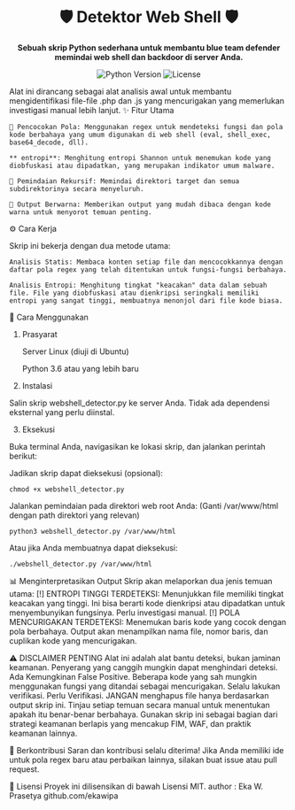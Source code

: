 <div align="center">
<h1>🛡️ Detektor Web Shell 🛡️</h1>
<strong>Sebuah skrip Python sederhana untuk membantu blue team defender memindai web shell dan backdoor di server Anda.</strong>
</div>

<p align="center">
<img alt="Python Version" src="https://www.google.com/search?q=https://img.shields.io/badge/Python-3.6%2B-blue.svg">
<img alt="License" src="https://www.google.com/search?q=https://img.shields.io/badge/License-MIT-green.svg">
</p>

Alat ini dirancang sebagai alat analisis awal untuk membantu mengidentifikasi file-file .php dan .js yang mencurigakan yang memerlukan investigasi manual lebih lanjut.
✨ Fitur Utama

    🎯 Pencocokan Pola: Menggunakan regex untuk mendeteksi fungsi dan pola kode berbahaya yang umum digunakan di web shell (eval, shell_exec, base64_decode, dll).

    ** entropi**: Menghitung entropi Shannon untuk menemukan kode yang diobfuskasi atau dipadatkan, yang merupakan indikator umum malware.

    📂 Pemindaian Rekursif: Memindai direktori target dan semua subdirektorinya secara menyeluruh.

    🎨 Output Berwarna: Memberikan output yang mudah dibaca dengan kode warna untuk menyorot temuan penting.

⚙️ Cara Kerja

Skrip ini bekerja dengan dua metode utama:

    Analisis Statis: Membaca konten setiap file dan mencocokkannya dengan daftar pola regex yang telah ditentukan untuk fungsi-fungsi berbahaya.

    Analisis Entropi: Menghitung tingkat "keacakan" data dalam sebuah file. File yang diobfuskasi atau dienkripsi seringkali memiliki entropi yang sangat tinggi, membuatnya menonjol dari file kode biasa.

🚀 Cara Menggunakan
1. Prasyarat

    Server Linux (diuji di Ubuntu)

    Python 3.6 atau yang lebih baru

2. Instalasi

Salin skrip webshell_detector.py ke server Anda. Tidak ada dependensi eksternal yang perlu diinstal.

3. Eksekusi

Buka terminal Anda, navigasikan ke lokasi skrip, dan jalankan perintah berikut:

Jadikan skrip dapat dieksekusi (opsional):

```
chmod +x webshell_detector.py
```
Jalankan pemindaian pada direktori web root Anda:
(Ganti /var/www/html dengan path direktori yang relevan)
```
python3 webshell_detector.py /var/www/html
```
Atau jika Anda membuatnya dapat dieksekusi:
```
./webshell_detector.py /var/www/html
```

📊 Menginterpretasikan Output
Skrip akan melaporkan dua jenis temuan utama:
    [!] ENTROPI TINGGI TERDETEKSI: Menunjukkan file memiliki tingkat keacakan yang tinggi. Ini bisa berarti kode dienkripsi atau dipadatkan untuk menyembunyikan fungsinya. Perlu investigasi manual.
    [!] POLA MENCURIGAKAN TERDETEKSI: Menemukan baris kode yang cocok dengan pola berbahaya. Output akan menampilkan nama file, nomor baris, dan cuplikan kode yang mencurigakan.

⚠️ DISCLAIMER PENTING
   Alat ini adalah alat bantu deteksi, bukan jaminan keamanan. Penyerang yang canggih mungkin dapat menghindari deteksi.
   Ada Kemungkinan False Positive. Beberapa kode yang sah mungkin menggunakan fungsi yang ditandai sebagai mencurigakan. Selalu lakukan verifikasi.
   Perlu Verifikasi. JANGAN menghapus file hanya berdasarkan output skrip ini. Tinjau setiap temuan secara manual untuk menentukan apakah itu benar-benar berbahaya.
   Gunakan skrip ini sebagai bagian dari strategi keamanan berlapis yang mencakup FIM, WAF, dan praktik keamanan lainnya.

🤝 Berkontribusi
Saran dan kontribusi selalu diterima! Jika Anda memiliki ide untuk pola regex baru atau perbaikan lainnya, silakan buat issue atau pull request.

📄 Lisensi
Proyek ini dilisensikan di bawah Lisensi MIT.
author : Eka W. Prasetya github.com/ekawipa
